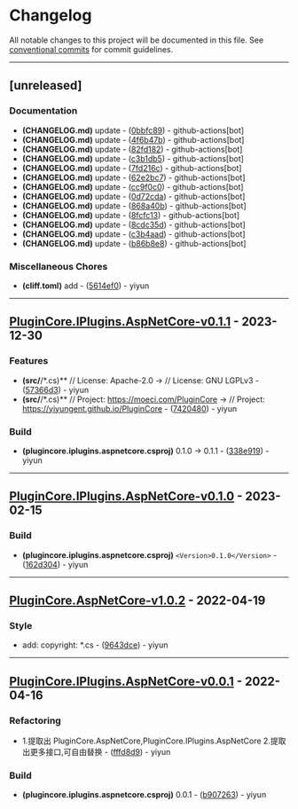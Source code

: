 # Changelog

All notable changes to this project will be documented in this file. See [conventional commits](https://www.conventionalcommits.org/) for commit guidelines.

---
## [unreleased]

### Documentation

- **(CHANGELOG.md)** update - ([0bbfc89](https://github.com/yiyungent/PluginCore/commit/0bbfc8955b7f6338db2125c78ec250e9eeeadcce)) - github-actions[bot]
- **(CHANGELOG.md)** update - ([4f6b47b](https://github.com/yiyungent/PluginCore/commit/4f6b47b3f86bfce4a8f660166837a7322c568d78)) - github-actions[bot]
- **(CHANGELOG.md)** update - ([82fd182](https://github.com/yiyungent/PluginCore/commit/82fd182007362e8877c03ae2e1a496ed762825ae)) - github-actions[bot]
- **(CHANGELOG.md)** update - ([c3b1db5](https://github.com/yiyungent/PluginCore/commit/c3b1db5b918b6342d5a730ce2eac7552d39e3715)) - github-actions[bot]
- **(CHANGELOG.md)** update - ([7fd216c](https://github.com/yiyungent/PluginCore/commit/7fd216cde264fb9f0481db81117ece8fe374d5ab)) - github-actions[bot]
- **(CHANGELOG.md)** update - ([62e2bc7](https://github.com/yiyungent/PluginCore/commit/62e2bc766ce85f51459ae18c29c3bfef5c7ee64f)) - github-actions[bot]
- **(CHANGELOG.md)** update - ([cc9f0c0](https://github.com/yiyungent/PluginCore/commit/cc9f0c01cf176eae07c24ee1cfc9fa96778be614)) - github-actions[bot]
- **(CHANGELOG.md)** update - ([0d72cda](https://github.com/yiyungent/PluginCore/commit/0d72cdae09f22c50b2a64a4e14ae3bf16e2fdfc8)) - github-actions[bot]
- **(CHANGELOG.md)** update - ([868a40b](https://github.com/yiyungent/PluginCore/commit/868a40b1b79ab35967fdf46d34a6c6c8f2a33ba1)) - github-actions[bot]
- **(CHANGELOG.md)** update - ([8fcfc13](https://github.com/yiyungent/PluginCore/commit/8fcfc13f80d00b12989cc4981a26d36f3baaccef)) - github-actions[bot]
- **(CHANGELOG.md)** update - ([8cdc35d](https://github.com/yiyungent/PluginCore/commit/8cdc35dcfa3029cbbde84dcc481a301c38e1a152)) - github-actions[bot]
- **(CHANGELOG.md)** update - ([c3b4aad](https://github.com/yiyungent/PluginCore/commit/c3b4aad1e1ea934687efb7ae48d522bec627ff08)) - github-actions[bot]
- **(CHANGELOG.md)** update - ([b86b8e8](https://github.com/yiyungent/PluginCore/commit/b86b8e87f2ab243b1e14a34ef8589f1304265565)) - github-actions[bot]

### Miscellaneous Chores

- **(cliff.toml)** add - ([5614ef0](https://github.com/yiyungent/PluginCore/commit/5614ef024d644349095e19a0016bb23d989b0c90)) - yiyun

---
## [PluginCore.IPlugins.AspNetCore-v0.1.1](https://github.com/yiyungent/PluginCore/compare/PluginCore.IPlugins.AspNetCore-v0.1.0..PluginCore.IPlugins.AspNetCore-v0.1.1) - 2023-12-30

### Features

- **(src/**/*.cs)** //  License: Apache-2.0 -> //  License: GNU LGPLv3 - ([57366d3](https://github.com/yiyungent/PluginCore/commit/57366d3e2afdb8e20e94851aa8a09f1ee61b6d7e)) - yiyun
- **(src/**/*.cs)** //  Project: https://moeci.com/PluginCore -> //  Project: https://yiyungent.github.io/PluginCore - ([7420480](https://github.com/yiyungent/PluginCore/commit/742048065978c1b8597fab3d52f011db4247fbda)) - yiyun

### Build

- **(plugincore.iplugins.aspnetcore.csproj)** 0.1.0 -> 0.1.1 - ([338e919](https://github.com/yiyungent/PluginCore/commit/338e919c74dcff4199b82c6046a62847cc68beb3)) - yiyun

---
## [PluginCore.IPlugins.AspNetCore-v0.1.0](https://github.com/yiyungent/PluginCore/compare/PluginCore.AspNetCore-v1.0.2..PluginCore.IPlugins.AspNetCore-v0.1.0) - 2023-02-15

### Build

- **(plugincore.iplugins.aspnetcore.csproj)** `<Version>0.1.0</Version>` - ([162d304](https://github.com/yiyungent/PluginCore/commit/162d304f6b74941701b5b799228a3061ef4ea6c2)) - yiyun

---
## [PluginCore.AspNetCore-v1.0.2](https://github.com/yiyungent/PluginCore/compare/PluginCore.IPlugins.AspNetCore-v0.0.1..PluginCore.AspNetCore-v1.0.2) - 2022-04-19

### Style

- add: copyright: *.cs - ([9643dce](https://github.com/yiyungent/PluginCore/commit/9643dce112861a440d63306cb555accbed3d5111)) - yiyun

---
## [PluginCore.IPlugins.AspNetCore-v0.0.1](https://github.com/yiyungent/PluginCore/compare/PluginCore-v1.0.0..PluginCore.IPlugins.AspNetCore-v0.0.1) - 2022-04-16

### Refactoring

- 1.提取出 PluginCore.AspNetCore,PluginCore.IPlugins.AspNetCore 2.提取出更多接口,可自由替换 - ([fffd8d9](https://github.com/yiyungent/PluginCore/commit/fffd8d91c23fd6e4a4d09cbf91975beb3cf7acf0)) - yiyun

### Build

- **(plugincore.iplugins.aspnetcore.csproj)** <Version>0.0.1</Version> - ([b907263](https://github.com/yiyungent/PluginCore/commit/b9072639d894904add2faf46216e29f902ddf32b)) - yiyun

<!-- generated by git-cliff -->
